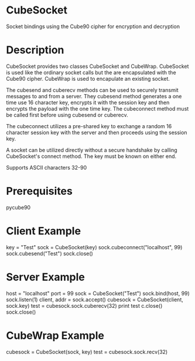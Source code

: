 # CubeSocket
Socket bindings using the Cube90 cipher for encryption and decryption

# Description
CubeSocket provides two classes CubeSocket and CubeWrap.  CubeSocket is used like the ordinary socket calls but the are encapsulated with the Cube90 cipher.  CubeWrap is used to encapulate an existing socket.

The cubesend and cuberecv methods can be used to securely transmit messages to and from a server.  They cubesend method generates a one time use 16 character key, encrypts it with the session key and then encrypts the payload with the one time key.  The cubeconnect method must be called first before using cubesend or cuberecv.

The cubeconnect utilizes a pre-shared key to exchange a random 16 character session key with the server and then proceeds using the session key.

A socket can be utilized directly without a secure handshake by calling CubeSocket's connect method.  The key must be known on either end.

Supports ASCII characters 32-90

# Prerequisites
pycube90

# Client Example

key = "Test"
sock = CubeSocket(key)
sock.cubeconnect("localhost", 99)
sock.cubesend("Test")
sock.close()

# Server Example

host = "localhost"
port = 99
sock = CubeSocket("Test")
sock.bind(host, 99)
sock.listen(1)
client, addr = sock.accept()
cubesock = CubeSocket(client, sock.key)
test = cubesock.sock.cuberecv(32)
print test
c.close()
sock.close()

# CubeWrap Example

cubesock = CubeSocket(sock, key)
test = cubesock.sock.recv(32)
